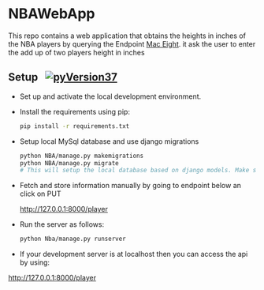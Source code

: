 # NBAWebApp
This repo contains a web application that obtains the heights in inches of the NBA players  by querying the Endpoint
[Mac Eight](https://mach-eight.uc.r.appspot.com/). it ask the user to enter the add up of two players height in inches


## Setup &nbsp; [![pyVersion37](https://img.shields.io/badge/python-3.9-blue.svg)](https://www.python.org/downloads/release/python-397/)

- Set up and activate the local development environment.


- Install the requirements using pip:

    ```sh
    pip install -r requirements.txt
    ```

- Setup local MySql database and use django migrations 

    ```sh
    python NBA/manage.py makemigrations
    python NBA/manage.py migrate
    # This will setup the local database based on django models. Make sure you are in the same directory as manage.py file
    ```
- Fetch and store information manually by going to endpoint below an click on PUT

    http://127.0.0.1:8000/player


- Run the server as follows:

    ```sh
    python Nba/manage.py runserver
    ```

- If your development server is at localhost then you can access the api by using:

http://127.0.0.1:8000/player


